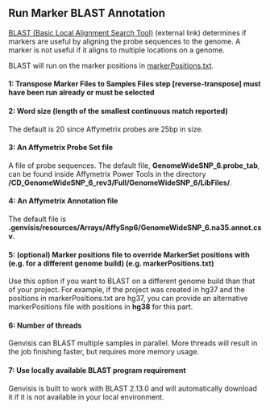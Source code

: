 ## Run Marker BLAST Annotation

[BLAST (Basic Local Alignment Search Tool)](https://blast.ncbi.nlm.nih.gov/Blast.cgi) (external link) determines if markers are useful by aligning the probe sequences to the genome. A marker is not useful if it aligns to multiple locations on a genome.

BLAST will run on the marker positions in [markerPositions.txt](../#/documentation/RunTheGenvisisWorkflow--create-marker-positions-affymetrix).

#### 1: Transpose Marker Files to Samples Files step [reverse-transpose] must have been run already or must be selected

#### 2: Word size (length of the smallest continuous match reported)

The default is 20 since Affymetrix probes are 25bp in size.

#### 3: An Affymetrix Probe Set file
A file of probe sequences. The default file, **GenomeWideSNP\_6.probe\_tab**, can be found inside Affymetrix Power Tools in the directory **/CD_GenomeWideSNP_6_rev3/Full/GenomeWideSNP_6/LibFiles/**.

#### 4: An Affymetrix Annotation file
The default file is **.genvisis/resources/Arrays/AffySnp6/GenomeWideSNP_6.na35.annot.csv**.

#### 5: (optional) Marker positions file to override MarkerSet positions with (e.g. for a different genome build) (e.g. markerPositions.txt)
Use this option if you want to BLAST on a different genome build than that of your project. For example, if the project was created in hg37 and the positions in markerPositions.txt are hg37, you can provide an alternative markerPositions file with positions in **hg38** for this part.

#### 6: Number of threads

Genvisis can BLAST multiple samples in parallel. More threads will result in the job finishing faster, but requires more memory usage.

#### 7: Use locally available BLAST program requirement

Genvisis is built to work with BLAST 2.13.0 and will automatically download it if it is not available in your local environment.
